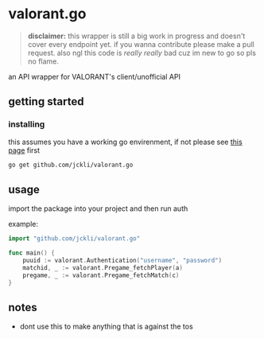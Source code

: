 # valorant.go

> **disclaimer:** this wrapper is still a big work in progress and doesn't cover every endpoint yet. if you wanna contribute please make a pull request. also ngl this code is *really really* bad cuz im new to go so pls no flame.

an API wrapper for VALORANT's client/unofficial API

## getting started

### installing

this assumes you have a working go envirenment, if not please see [this page](https://golang.org/doc/install) first

```sh
go get github.com/jckli/valorant.go
```

## usage

import the package into your project and then run auth

example:
```go
import "github.com/jckli/valorant.go"

func main() {
	puuid := valorant.Authentication("username", "password")
	matchid, _ := valorant.Pregame_fetchPlayer(a)
	pregame, _ := valorant.Pregame_fetchMatch(c)
}
```


## notes

- dont use this to make anything that is against the tos